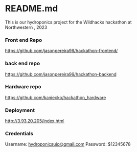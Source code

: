 # README.md

This is our hydroponics project for the Wildhacks hackathon at Northwestern , 2023

### Front end Repo
https://github.com/jasonpereira96/hackathon-frontend/
### back end repo
https://github.com/jasonpereira96/hackathon-backend
### Hardware repo
https://github.com/kaniecko/hackathon_hardware
### Deployment
http://3.93.20.205/index.html
### Credentials
Username: hydroponicsuic@gmail.com
Password: $12345678
